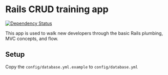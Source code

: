 # Rails CRUD training app

[![Dependency Status](https://gemnasium.com/simonrice/Basic-Rails-CRUD.png)](https://gemnasium.com/simonrice/Basic-Rails-CRUD)

This app is used to walk new developers through the basic Rails plumbing, MVC concepts, and flow.

## Setup

Copy the `config/database.yml.example` to `config/database.yml`
